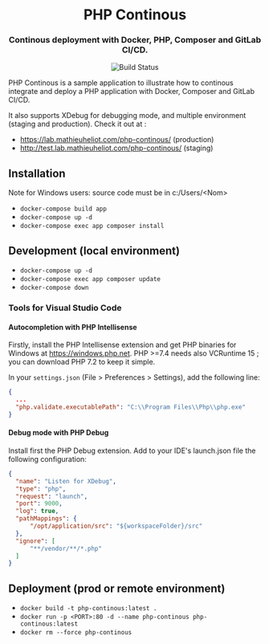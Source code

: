 <h1 align="center">PHP Continous</h1>
<h3 align="center">Continous deployment with Docker, PHP, Composer and GitLab CI/CD.</h3>

<p align="center">
  <img src="https://gitlab.com/mheliot/lab/php-continous/badges/master/pipeline.svg?style=flat-square" alt="Build Status" />
</p>

PHP Continous is a sample application to illustrate how to continous integrate and deploy a PHP application with Docker, Composer and GitLab CI/CD.

It also supports XDebug for debugging mode, and multiple environment (staging and production).
Check it out at :
- https://lab.mathieuheliot.com/php-continous/ (production)
- http://test.lab.mathieuheliot.com/php-continous/ (staging)

## Installation
Note for Windows users: source code must be in c:/Users/\<Nom>
- `docker-compose build app`
- `docker-compose up -d`
- `docker-compose exec app composer install`

## Development (local environment)
- `docker-compose up -d`
- `docker-compose exec app composer update`
- `docker-compose down`

### Tools for Visual Studio Code

#### Autocompletion with PHP Intellisense
Firstly, install the PHP Intellisense extension and get PHP binaries for Windows at https://windows.php.net.
PHP >=7.4 needs also VCRuntime 15 ; you can download PHP 7.2 to keep it simple.

In your `settings.json` (File > Preferences > Settings), add the following line:
```json
{
  ...
  "php.validate.executablePath": "C:\\Program Files\\Php\\php.exe"
}
```

#### Debug mode with PHP Debug
Install first the PHP Debug extension.
Add to your IDE's launch.json file the following configuration:
```json
{
  "name": "Listen for XDebug",
  "type": "php",
  "request": "launch",
  "port": 9000,
  "log": true,
  "pathMappings": {
      "/opt/application/src": "${workspaceFolder}/src"
  },
  "ignore": [
      "**/vendor/**/*.php"
  ]
}
```

## Deployment (prod or remote environment)
- `docker build -t php-continous:latest .`
- `docker run -p <PORT>:80 -d --name php-continous php-continous:latest`
- `docker rm --force php-continous`